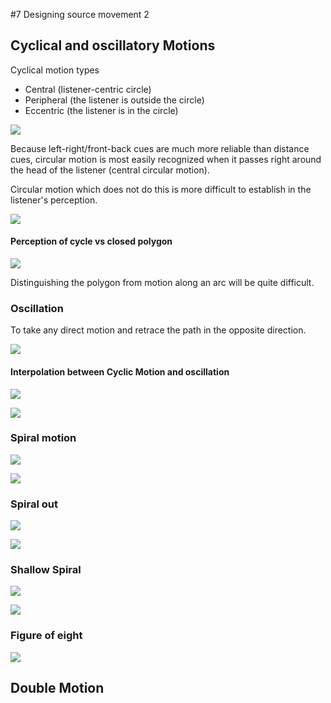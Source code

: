 #7 Designing source movement 2

## Cyclical and oscillatory Motions

Cyclical motion types
- Central (listener-centric circle)
- Peripheral (the listener is outside the circle)
- Eccentric (the listener is in the circle)

![](K7/png/type.png)

Because left-right/front-back cues are much more reliable than distance cues, circular motion is most easily recognized when it passes right around the head of the listener (central circular motion).

Circular motion which does not do this is more difficult to establish in the listener's perception.

![](K7/png/cyclic.png)


#### Perception of cycle vs closed polygon

![](K7/png/closed_polygon.png)

Distinguishing the polygon from motion along an arc will be quite difficult.

### Oscillation

To take any direct motion and retrace the path in the opposite direction.

![](K7/png/oscillation.png)
#### Interpolation between Cyclic Motion and oscillation

![](K7/png/interpolation.png)

![](K7/png/interpolation_max.png)

### Spiral motion

![](K7/png/spiral.png)

![](K7/png/spiral_max.png)


### Spiral out
![](K7/png/spiral_in_out.png)

![](K7/png/spiral_in_out_max.png)

### Shallow Spiral
![](K7/png/shallow_spiral.png)

![](K7/png/shallow_spiral_max.png)

### Figure of eight
![](K7/png/figure_of_eight.png)



## Double Motion

